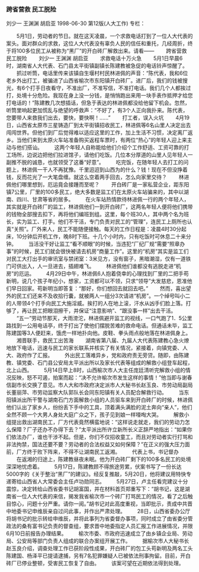 ### 跨省营救  民工脱险
刘少一  王渊渊  胡启亚
1998-06-30
第12版(人大工作)
专栏：

　　5月1日，劳动者的节日。就在这天凌晨，一个求救电话打到了一位人大代表的案头。面对群众的求救，这位人大代表没有辜负人民的信任和重托，几经周折，终于将100多位民工从被称为“黑厂”的开白砖厂解救出来。请看——
　　跨省营救  民工脱险
　　刘少一  王渊渊  胡启亚
　　求救电话十万火急
　　5月1日早晨6时，湖南省人大代表、石门县太平街镇副镇长陈建教被急促的电话铃声惊醒了。
　　抓过听筒，电话里传来该镇自生堰村村民林进佩的声音：“陈代表，我和6位老乡外出打工，被骗进了山西省榆次市东阳镇开白砖厂。进厂后，我们的钱被搜光，有6个打手日夜看守，不准出厂，不准写信，不准打电话。我们几个人都挨过打，处境十分危险。我现在身上没一分钱，是悄悄跑出来用一块手表作抵押才给您打电话的！”陈建教几次想插话，但急于表达的林进佩都没给他留下机会。忽然，听筒里响起更加慌乱与绝望的呼救声：“不好了，有3个人正向我扑来。陈代表，您要带人来救我们出去，要快，要快啊！……”
　　打工者，误入火坑
　　4月19日，山西省太原市三星铸造厂到太平街镇招收民工，林进佩等6名山里人决定出去闯闯世界。但他们到厂后觉得难以适应这里的工作，加上生活不习惯，决定离厂返乡。当他们来到太原火车站准备购买返程车票时，有两位“热心”的年轻人迎上来主动与他们搭讪。
　　这两个年轻人自称能给他们介绍个工作舒适、工资可靠的打工场所，边说边把他们拉进馆子，请他们吃饭。几位本分厚道的山里人见年轻人一副推不脱的诚恳，也就领受了这番“好意”。
　　吃完饭，在随年轻人去打工的问题上，林进佩一干人不再犹豫。千里迢迢到山西为的什么？钱！现在不但没挣着钱，反而花光了一大笔盘缠。就这么空着两手回去，怎么向家里交待？
　　林进佩他们哪里想到，厄运竟会接踵而至呢？
　　开白砖厂是一家私营企业，距东阳镇7公里，厂里的100多民工，绝大多数是监工们在太原火车站骗来的，其中以湖南、四川、甘肃等省的居多。
　　在火车站热情款待林进佩一行的两个年轻人，其实就是开白砖厂的监工，林进佩他们一到开白砖厂，这两名年轻人便将他们携带的钱物全部搜去扣下，再将他们编班到组。这里，每个班30人，其中两个名为班长，实为监工、打手。他们不干活，专门负责对民工的“管理”，连民工上厕所也认真“关照”。厂外来人，民工不能随便接触。每天的工作日程是：凌晨4时30分起床，10分钟后开机工作，晚8时下班。十几个小时内，只有吃饭时可休息二十来分钟。
　　当活没干好让监工“看不顺眼”的时候，当违犯“厂纪厂规”需要“照章办事”的时候，民工们就会很快被请去机房“商量工作”。这里的“机房”其实是监工们对民工大打出手的审讯室与禁闭室：3米见方，没有窗子，黑暗潮湿，仅有一道铁门可供出入，人一旦进去，插翅难飞。
　　林进佩他们谁都没有逃脱走进“机房”的厄运。
　　4月29日中午，林进佩6人抱着侥幸的心理找到厂里的二把手苟新明，说几个孩子年纪小，想家，工资都可以不领，只求“领导”大发慈悲，恩准他们早日回家。苟新明当即答复：“那好，你们想回去就回去吧。”
　　然而，喜出望外的民工们还来不及收拾行囊，就被两人一组分3次请进“机房”。一个绰号叫小二的人带领4个打手向民工大施淫威。挨打的人在地上滚，汗水从凶手们脸上落。打够了，再让民工把眼泪擦干，并保证“注意影响”、“跟没事一样”出去干活。
　　“五一”劳动节那天，大雨滂沱，林进佩避开监工的视线，一口气跑了1．5公里路找到一公用电话亭，终于打出了使他们摆脱苦难的救命电话。但通话未毕，监工陈建国等3人便赶来，饿虎一样地扑向他。皮鞋、拳头雨点般地落在林进佩身上。
　　湘晋联手，救民工出苦海
　　湖南省第八届、九届人大代表陈建教心急火燎地放下电话，迅速与民工的家长联系并核实了有关情况，紧接着，向镇党委、人大、政府作了汇报。
　　外出民工落难异乡，党和政府责无旁贷。随即，由陈建教、镇党委、石门县公安局太平派出所以及家长代表等组成的解救小组登车起程，北上山西。
　　5月14日早上8时，山西榆次市人大主任庞廷清听完解救小组的情况反映，怒不可遏，拍案而起：“决不允许榆次市发生这样的事情！”他当即与谢春信副市长交换了意见。市人大和市政府决定派市人大秘书长赵玉良、市劳动局副局长董丽萍、市劳动监察大队郭队长会同东阳镇有关人员配合解救行动。
　　当东阳镇派出所干警与湖南石门方面解救小组的人员驱车来到开白砖厂的时候，林进佩他们认出了家乡人，纷纷丢下手中的工具，顶着满头满脸的泥土奔向“亲人”，他们全然不顾一个大男人身处大庭广众之下，孩子见到娘一样嚎啕大哭。
　　解救小组提出救出湖南民工，厂方代表竟然横蛮地说：“这样说走就走，我们的劳动力怎么保障？厂子还办不办得下去？”太平派出所许立新所长义正辞严地指出：“如果你们依法办厂，谁也干涉不起。但是，你们不仅招收童工，而且对劳动者实行打骂和非法拘禁，国法还要不要？劳动者的合法权益又如何保障？”在正义的强大压力面前，厂方终于败下阵来，不得不让湖南民工返湘。
　　代表上书，书记督办
　　在返湘的归途上，陈建教昼夜未眠。他为开白砖厂剩下的100多名民工的处境深深地忧虑着。
　　5月17日，陈建教顾不得旅途劳累，伏案书写了一份长达5000字的《关于整治“黑厂”的建议》。经反复推敲，5月20日，他将建议用特快专递寄给山西省人大常委会主任卢功勋同志。
　　5月27日，卢主任看完建议十分震惊，决定转给山西省委书记胡富国，并在材料首页郑重写下：“胡书记，这是湖南省一位人大代表的来信，揭发我省榆次市一个砖厂打骂民工的情况，看了之后触目惊心，问题十分严重。请你一阅。”胡书记对此高度重视，当即批示，责成中共晋中地委书记申维辰亲自过问此事，并作出严肃处理。
　　28日，山西省委办公厅将胡书记的批示转给申维辰，并将此事列为省委督办事项，同时成立了由省委分管政法的桑有富书记负责的督查组，要求晋中地委指定人员汇报工作进展情况，并限6月10日前报告办理结果。
　　榆次市委、市政府迅速成立了由乡镇企业局、劳动局、公安局等部门负责人组成的联合办案组开展工作。
　　据榆次市人大秘书长赵玉良介绍，调查处理工作已获阶段性成果，开白砖厂的包工头苟新明及两名工头陈建国、杨泽平已提请逮捕，另有7名犯罪嫌疑人已被依法刑事拘留。目前，开白砖厂已停业整顿，受害民工恢复了自由。
　　该案可望在近期依法得到处理。
